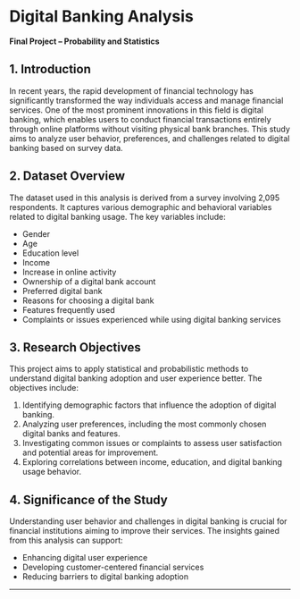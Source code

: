 # Digital Banking Analysis

**Final Project – Probability and Statistics**

## 1. Introduction

In recent years, the rapid development of financial technology has significantly transformed the way individuals access and manage financial services. One of the most prominent innovations in this field is digital banking, which enables users to conduct financial transactions entirely through online platforms without visiting physical bank branches. This study aims to analyze user behavior, preferences, and challenges related to digital banking based on survey data.

## 2. Dataset Overview

The dataset used in this analysis is derived from a survey involving 2,095 respondents. It captures various demographic and behavioral variables related to digital banking usage. The key variables include:

* Gender
* Age
* Education level
* Income
* Increase in online activity
* Ownership of a digital bank account
* Preferred digital bank
* Reasons for choosing a digital bank
* Features frequently used
* Complaints or issues experienced while using digital banking services

## 3. Research Objectives

This project aims to apply statistical and probabilistic methods to understand digital banking adoption and user experience better. The objectives include:

1. Identifying demographic factors that influence the adoption of digital banking.
2. Analyzing user preferences, including the most commonly chosen digital banks and features.
3. Investigating common issues or complaints to assess user satisfaction and potential areas for improvement.
4. Exploring correlations between income, education, and digital banking usage behavior.

## 4. Significance of the Study

Understanding user behavior and challenges in digital banking is crucial for financial institutions aiming to improve their services. The insights gained from this analysis can support:

* Enhancing digital user experience
* Developing customer-centered financial services
* Reducing barriers to digital banking adoption

---
